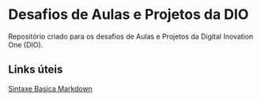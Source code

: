 # Desafios de Aulas e Projetos da DIO
Repositório criado para os desafios de Aulas e Projetos da Digital Inovation One (DIO).

## Links úteis
[Sintaxe Basica Markdown](https://www.markdownguide.org/basic-syntax/)
